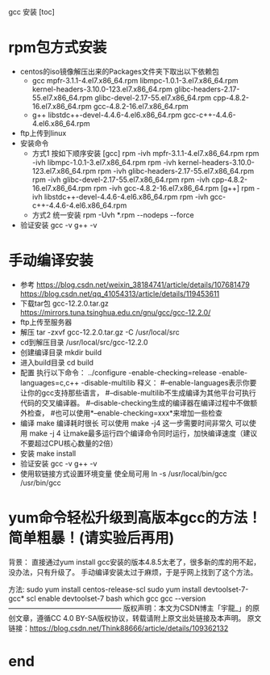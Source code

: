 gcc 安装
[toc]

# rpm包方式安装
- centos的iso镜像解压出来的Packages文件夹下取出以下依赖包
  - gcc
    mpfr-3.1.1-4.el7.x86_64.rpm
    libmpc-1.0.1-3.el7.x86_64.rpm
    kernel-headers-3.10.0-123.el7.x86_64.rpm
    glibc-headers-2.17-55.el7.x86_64.rpm
    glibc-devel-2.17-55.el7.x86_64.rpm
    cpp-4.8.2-16.el7.x86_64.rpm
    gcc-4.8.2-16.el7.x86_64.rpm
  - g++
    libstdc++-devel-4.4.6-4.el6.x86_64.rpm
    gcc-c++-4.4.6-4.el6.x86_64.rpm
- ftp上传到linux
- 安装命令
  - 方式1 按如下顺序安装
    [gcc]
    rpm -ivh mpfr-3.1.1-4.el7.x86_64.rpm
    rpm -ivh libmpc-1.0.1-3.el7.x86_64.rpm
    rpm -ivh kernel-headers-3.10.0-123.el7.x86_64.rpm
    rpm -ivh glibc-headers-2.17-55.el7.x86_64.rpm
    rpm -ivh glibc-devel-2.17-55.el7.x86_64.rpm
    rpm -ivh cpp-4.8.2-16.el7.x86_64.rpm
    rpm -ivh gcc-4.8.2-16.el7.x86_64.rpm
    [g++]
    rpm -ivh libstdc++-devel-4.4.6-4.el6.x86_64.rpm
    rpm -ivh gcc-c++-4.4.6-4.el6.x86_64.rpm 
  - 方式2 统一安装 rpm -Uvh *.rpm --nodeps --force
- 验证安装 gcc -v   g++ -v

# 手动编译安装
- 参考 
  https://blog.csdn.net/weixin_38184741/article/details/107681479
  https://blog.csdn.net/qq_41054313/article/details/119453611
- 下载tar包 gcc-12.2.0.tar.gz https://mirrors.tuna.tsinghua.edu.cn/gnu/gcc/gcc-12.2.0/
- ftp上传至服务器
- 解压 tar -zxvf gcc-12.2.0.tar.gz -C /usr/local/src
- cd到解压目录 /usr/local/src/gcc-12.2.0
- 创建编译目录 mkdir build
- 进入build目录 cd build
- 配置
  执行以下命令：
  ../configure -enable-checking=release -enable-languages=c,c++ -disable-multilib
  释义：
  #–enable-languages表示你要让你的gcc支持那些语言，
  #–disable-multilib不生成编译为其他平台可执行代码的交叉编译器。
  #–disable-checking生成的编译器在编译过程中不做额外检查，
  #也可以使用*–enable-checking=xxx*来增加一些检查
- 编译 make
  编译耗时很长 可以使用 make -j4
  这一步需要时间非常久 可以使用 make -j 4 让make最多运行四个编译命令同时运行，加快编译速度（建议不要超过CPU核心数量的2倍）
- 安装 make install
- 验证安装 gcc -v   g++ -v
- 使用软链接方式设置环境变量 使全局可用
  ln -s /usr/local/bin/gcc /usr/bin/gcc

# yum命令轻松升级到高版本gcc的方法！简单粗暴！(请实验后再用)
背景：
直接通过yum install gcc安装的版本4.8.5太老了，很多新的库的用不起，没办法，只有升级了。
手动编译安装太过于麻烦，于是乎网上找到了这个方法。

方法:
sudo yum install centos-release-scl
sudo yum install devtoolset-7-gcc*
scl enable devtoolset-7 bash
which gcc
gcc --version
————————————————
版权声明：本文为CSDN博主「宇龍_」的原创文章，遵循CC 4.0 BY-SA版权协议，转载请附上原文出处链接及本声明。
原文链接：https://blog.csdn.net/Think88666/article/details/109362132

# end
  
